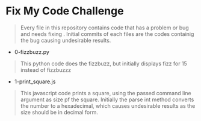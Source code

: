 # Fix My Code Challenge
> Every file in this repository contains code that has a problem or bug and needs fixing
> . Initial commits of each files are the codes containig the bug causing undesirable results.

- 0-fizzbuzz.py
> This python code does the fizzbuzz, but initially displays fizz for 15 instead of fizzbuzzz
- 1-print\_square.js
> This javascript code prints a square, using the passed command line argument as size pf the square. Initially the parse int method converts the number to a hexadecimal, which causes undesirable results as the size should be in decimal form.
